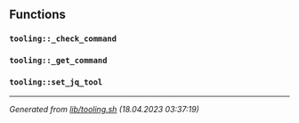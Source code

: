 ## Functions

### `tooling::_check_command`

### `tooling::_get_command`

### `tooling::set_jq_tool`

---------------------------------------
*Generated from [lib/tooling.sh](../../lib/tooling.sh) (18.04.2023 03:37:19)*
